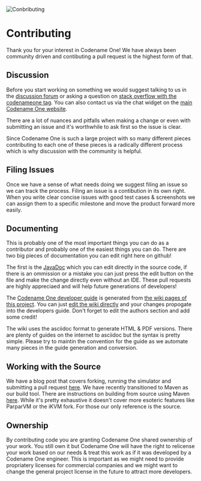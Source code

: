 ![Conbributing](https://i.imgur.com/UrW2kEH.jpg)

# Contributing

Thank you for your interest in Codename One! We have always been community driven and contibuting a pull request is the highest form of that.

## Discussion

Before you start working on something we would suggest talking to us in the [discussion forum](https://www.codenameone.com/discussion-forum.html) or asking a question on [stack overflow with the codenameone tag](http://stackoverflow.com/tags/codenameone). You can also contact us via the chat widget on the [main Codename One website](https://www.codenameone.com).

There are a lot of nuances and pitfalls when making a change or even with submitting an issue and it's worthwhile to ask first so the issue is clear.

Since Codename One is such a large project with so many different pieces contributing to each one of these pieces is a radically different process which is why discussion with the community is helpful.

## Filing Issues

Once we have a sense of what needs doing we suggest filing an issue so we can track the process. Filing an issue is a contibution in its own right. When you write clear concise issues with good test cases & screenshots we can assign them to a specific milestone and move the product forward more easily.

## Documenting

This is probably one of the most important things you can do as a contributor and probably one of the easiest things you can do. There are two big pieces of documentation you can edit right here on github!

The first is the [JavaDoc](https://www.codenameone.com/javadoc/) which you can edit directly in the source code, if there is an ommission or a mistake you can just press the edit button on the file and make the change directly even without an IDE. These pull requests are highly appreciaed and will help future generations of developers!

The [Codename One developer guide](https://www.codenameone.com/manual/) is generated from [the wiki pages of this project](https://github.com/codenameone/CodenameOne/wiki/). You can just [edit the wiki directly](https://www.codenameone.com/blog/wiki-parparvm-performance-actionevent-type.html) and your changes propogate into the developers guide. Don't forget to edit the authors section and add some credit!

The wiki uses the asciidoc format to generate HTML & PDF versions. There are plenty of guides on the internet to asciidoc but the syntax is pretty simple. Please try to maintin the convention for the guide as we automate many pieces in the guide generation and conversion.

## Working with the Source

We have a blog post that covers forking, running the simulator and submitting a pull request [here](http://www.codenameone.com/blog/how-to-use-the-codename-one-sources.html).  We have recently transitioned to Maven as our build tool.  There are instructions on building from source using Maven [here](https://www.codenameone.com/blog/building-codename-one-from-source-maven-edition.html). While it's pretty exhaustive it doesn't cover more esoteric features like ParparVM or the iKVM fork. For those our only reference is the source.

## Ownership

By contributing code you are granting Codename One shared ownership of your work. You still own it but Codename One will have the right to relicense your work based on our needs & treat this work as if it was developed by a Codename One engineer. This is important as we might need to provide propriatery licenses for commercial companies and we might want to change the general project license in the future to attract more developers.
